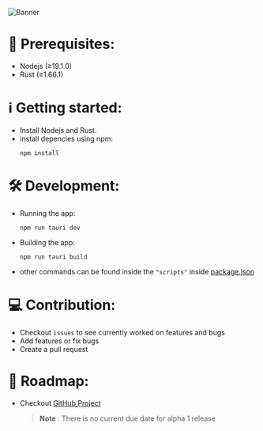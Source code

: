![Banner](https://user-images.githubusercontent.com/55829513/215268063-c7e114c2-0200-42e9-9e38-6dc765fcf6cc.png)

# 📝 Prerequisites:
- Nodejs (≥19.1.0)
- Rust (≥1.66.1)

# ℹ️ Getting started:
- Install Nodejs and Rust.
- install depencies using npm:
  ```shell
  npm install
  ```

# 🛠️ Development:
- Running the app:
  ```shell
  npm run tauri dev
  ```
- Building the app:
  ```shell
  npm run tauri build
  ```
- other commands can be found inside the `"scripts"` inside [package.json](https://github.com/prayag17/JellyPlayer/blob/main/package.json)

#  💻 Contribution:
- Checkout `issues` to see currently worked on features and bugs
- Add features or fix bugs
- Create a pull request

# 📃 Roadmap:
- Checkout [GitHub Project](https://github.com/users/prayag17/projects/3)
  > **Note** : There is no current due date for alpha 1 release 
